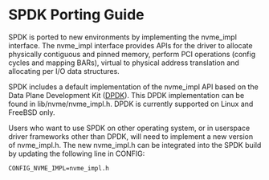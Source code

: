 SPDK Porting Guide
==================

SPDK is ported to new environments by implementing the nvme_impl
interface.  The nvme_impl interface provides APIs for the driver
to allocate physically contiguous and pinned memory, perform PCI
operations (config cycles and mapping BARs), virtual to physical
address translation and allocating per I/O data structures.

SPDK includes a default implementation of the nvme_impl API based
on the Data Plane Development Kit ([DPDK](dpdk.org)).  This DPDK
implementation can be found in lib/nvme/nvme_impl.h.  DPDK is
currently supported on Linux and FreeBSD only.

Users who want to use SPDK on other operating system, or in
userspace driver frameworks other than DPDK, will need to implement
a new version of nvme_impl.h.  The new nvme_impl.h can be
integrated into the SPDK build by updating the following line
in CONFIG:

    CONFIG_NVME_IMPL=nvme_impl.h

